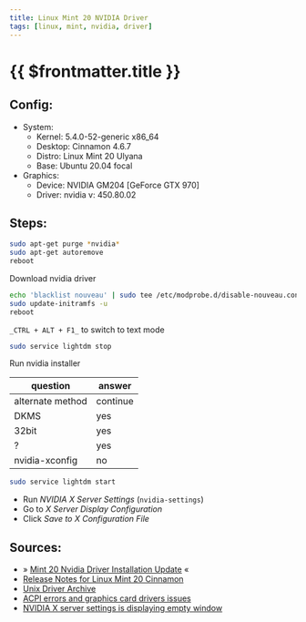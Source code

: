 ```yaml
---
title: Linux Mint 20 NVIDIA Driver
tags: [linux, mint, nvidia, driver]
---
```

# {{ $frontmatter.title }}

Config:
-------

*   System:
    *   Kernel: 5.4.0-52-generic x86\_64
    *   Desktop: Cinnamon 4.6.7
    *   Distro: Linux Mint 20 Ulyana
    *   Base: Ubuntu 20.04 focal
*   Graphics:
    *   Device: NVIDIA GM204 \[GeForce GTX 970\]
    *   Driver: nvidia v: 450.80.02

Steps:
------
```bash
sudo apt-get purge *nvidia*
sudo apt-get autoremove
reboot
```
Download nvidia driver
```bash
echo 'blacklist nouveau' | sudo tee /etc/modprobe.d/disable-nouveau.conf
sudo update-initramfs -u
reboot
```
`_CTRL + ALT + F1_` to switch to text mode
```bash
sudo service lightdm stop
```
Run nvidia installer


| question         | answer   |
|------------------|----------|
| alternate method | continue |
| DKMS             | yes      |
| 32bit            | yes      |
| ?                | yes      |
| nvidia-xconfig   | no       |

```bash
sudo service lightdm start
```

*   Run _NVIDIA X Server Settings_ (`nvidia-settings`)
*   Go to _X Server Display Configuration_
*   Click _Save to X Configuration File_

Sources:
--------

*   » [Mint 20 Nvidia Driver Installation Update](https://forums.linuxmint.com/viewtopic.php?t=154932&start=39) «
*   [Release Notes for Linux Mint 20 Cinnamon](https://www.linuxmint.com/rel_ulyana_cinnamon.php)
*   [Unix Driver Archive](https://www.nvidia.com/en-us/drivers/unix/)
*   [ACPI errors and graphics card drivers issues](https://forums.linuxmint.com/viewtopic.php?t=328023)
*   [NVIDIA X server settings is displaying empty window](https://superuser.com/questions/1394120/nvidia-x-server-settings-is-displaying-empty-window)
